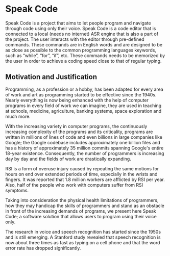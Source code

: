 # Speak Code

Speak Code is a project that aims to let people program and navigate through code using only their voice. 
Speak Code is a code editor that is connected to a local (needs no internet) ASR engine that is also a part of the project. 
The user interacts with the editor through pre-defined commands.  These commands are in English words and are designed to
be as close as possible to the common programming languages keywords, such as “while”, “for”, “if”, etc.
These commands needs to be memorized by the user in order to achieve a coding speed close to that of regular typing. 


## Motivation and Justification
Programming, as a profession or a hobby, has been adapted for every area of work and art as programming started to be effective
since the 1940s. Nearly everything is now being enhanced with the help of computer
programs in every field of work we can imagine, they are used in teaching at schools, medicine, agriculture, banking systems,
space exploration and much more.

With the increasing variety in computer programs, the continuously increasing complexity of the programs and its criticality,
programs are written in millions of lines of code and even billions in large companies like Google; the Google codebase includes
approximately one billion files and has a history of approximately 35 million commits spanning Google's entire 18-year existence.
Consequently, the number of programmers is increasing day by day and the fields of work are drastically expanding.

RSI is a form of overuse injury caused by repeating the same motions for hours on end over extended periods of time,
especially in the wrists and fingers. It was reported that 1.8 million workers are afflicted by RSI per year.
Also, half of the people who work with computers suffer from RSI symptoms.

Taking into consideration the physical health limitations of programmers, how they may handicap the skills of programmers
and stand as an obstacle in front of the increasing demands of programs, we present here Speak Code; a software solution that
allows users to program using their voice only.

The research in voice and speech recognition has started since the 1950s and is still emerging. 
A Stanford study revealed that speech recognition is now about three times as fast as typing on a cell phone and that
the word error rate has dropped significantly.
